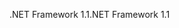 <span data-ttu-id="a2461-101">.NET Framework 1.1</span><span class="sxs-lookup"><span data-stu-id="a2461-101">.NET Framework 1.1</span></span>